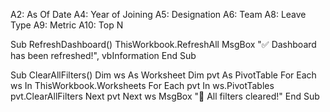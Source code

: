 A2: As Of Date
A4: Year of Joining
A5: Designation
A6: Team
A8: Leave Type
A9: Metric
A10: Top N

Sub RefreshDashboard()
    ThisWorkbook.RefreshAll
    MsgBox "✅ Dashboard has been refreshed!", vbInformation
End Sub

Sub ClearAllFilters()
    Dim ws As Worksheet
    Dim pvt As PivotTable
    For Each ws In ThisWorkbook.Worksheets
        For Each pvt In ws.PivotTables
            pvt.ClearAllFilters
        Next pvt
    Next ws
    MsgBox "🔄 All filters cleared!"
End Sub
